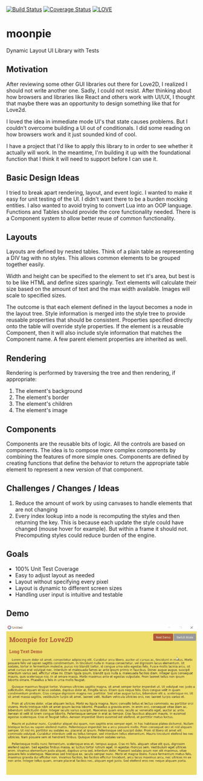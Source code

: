[![Build Status](https://travis-ci.org/tredfern/moonpie.svg?branch=master)](https://travis-ci.org/tredfern/moonpie)
[![Coverage Status](https://coveralls.io/repos/github/tredfern/moonpie/badge.svg?branch=master)](https://coveralls.io/github/tredfern/moonpie?branch=master)
[![LOVE](https://img.shields.io/badge/L%C3%96VE-11.2-EA316E.svg)](http://love2d.org/)

# moonpie
Dynamic Layout UI Library with Tests

## Motivation

After reviewing some other GUI libraries out there for Love2D, I realized I should not write another one. 
Sadly, I could not resist. After thinking about how browsers and libraries like React and others
work with UI/UX, I thought that maybe there was an opportunity to design something like that for Love2d.

I loved the idea in immediate mode UI's that state causes problems. But I couldn't overcome building a UI 
out of conditionals. I did some reading on how browsers work and it just sounded kind of cool.

I have a project that I'd like to apply this library to in order to see whether it actually will work. In
the meantime, I'm building it up with the foundational function that I think it will need to support before
I can use it.

## Basic Design Ideas

I tried to break apart rendering, layout, and event logic. I wanted to make it easy for unit testing of
the UI. I didn't want there to be a burden mocking entities. I also wanted to avoid trying to convert
Lua into an OOP language. Functions and Tables should provide the core functionality needed. There is
a Component system to allow better reuse of common functionality.

## Layouts

Layouts are defined by nested tables. Think of a plain table as representing a DIV tag with no styles.
This allows common elements to be grouped together easily.

Width and height can be specified to the element to set it's area, but best is to be like HTML and define
sizes sparingly. Text elements will calculate their size based on the amount of text and the max width available.
Images will scale to specified sizes.

The outcome is that each element defined in the layout becomes a node in the layout tree. Style information
is merged into the style tree to provide reusable properties that should be consistent. Properties specified
directly onto the table will override style properties. If the element is a reusable Component, then it will
also include style information that matches the Component name. A few parent element properties are inherited
as well.

## Rendering

Rendering is performed by traversing the tree and then rendering, if appropriate:
 1. The element's background
 1. The element's border
 1. The element's children
 1. The element's image

## Components

Components are the reusable bits of logic. All the controls are based on components. The idea is to compose
more complex components by combining the features of more simple ones. Components are defined by creating
functions that define the behavior to return the appropriate table element to represent a new version of that
component.

## Challenges / Changes / Ideas

 1. Reduce the amount of work by using canvases to handle elements that are not changing
 1. Every index lookup into a node is recomputing the styles and then returning the key. 
  This is because each update the style could have changed (mouse hover for example). But
  within a frame it should not. Precomputing styles could reduce burden of the engine.

## Goals
 * 100% Unit Test Coverage
 * Easy to adjust layout as needed
 * Layout without specifying every pixel
 * Layout is dynamic to different screen sizes
 * Handling user input is intuitive and testable

## Demo
![Demo](screenshots/moonpie_progress.gif)
